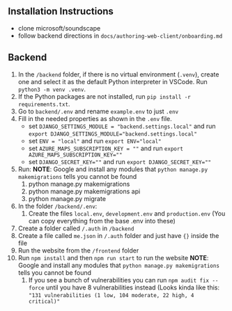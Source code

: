 ## Installation Instructions

- clone microsoft/soundscape
- follow backend directions in `docs/authoring-web-client/onboarding.md`


## Backend

1. In the `/backend` folder, if there is no virtual environment (`.venv`), create one and select it as the default Python interpreter in VSCode. Run `python3 -m venv .venv`.
2. If the Python packages are not installed, run `pip install -r requirements.txt`.
3. Go to `backend/.env` and rename `example.env` to just `.env`
4. Fill in the needed properties as shown in the `.env` file.
      - set `DJANGO_SETTINGS_MODULE = "backend.settings.local"` and run `export DJANGO_SETTINGS_MODULE="backend.settings.local"`
      - set `ENV = "local"` and run `export ENV="local"`
      - set `AZURE_MAPS_SUBSCRIPTION_KEY = ""` and run `export AZURE_MAPS_SUBSCRIPTION_KEY=""`
      - set `DJANGO_SECRET_KEY=""` and run `export DJANGO_SECRET_KEY=""`
5. Run:
   **NOTE**: Google and install any modules that `python manage.py makemigrations` tells you cannot be found
   1. python manage.py makemigrations
   2. python manage.py makemigrations api
   3. python manage.py migrate
7. In the folder `/backend/.env`:
   1. Create the files `local.env`, `development.env` and `production.env` (You can copy everything from the base .env into these)
8. Create a folder called `/.auth` in `/backend`
9. Create a file called `me.json` in `/.auth` folder and just have `{}` inside the file
10. Run the website from the `/frontend` folder
11. Run `npm install` and then `npm run start` to run the website
    **NOTE**: Google and install any modules that `python manage.py makemigrations` tells you cannot be found
    1. If you see a bunch of vulnerabilities you can run `npm audit fix --force` until you have 8 vulnerabilities instead
       (Looks kinda like this: `"131 vulnerabilities (1 low, 104 moderate, 22 high, 4 critical)"`
